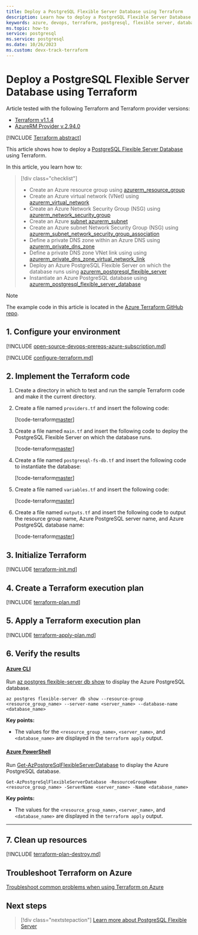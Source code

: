 ```yaml
---
title: Deploy a PostgreSQL Flexible Server Database using Terraform
description: Learn how to deploy a PostgreSQL Flexible Server Database using Terraform
keywords: azure, devops, terraform, postgresql, flexible server, database
ms.topic: how-to
service: postgresql
ms.service: postgresql
ms.date: 10/26/2023
ms.custom: devx-track-terraform
---
```


# Deploy a PostgreSQL Flexible Server Database using Terraform

Article tested with the following Terraform and Terraform provider versions:

- [Terraform v1.1.4](https://releases.hashicorp.com/terraform/)
- [AzureRM Provider v.2.94.0](https://registry.terraform.io/providers/hashicorp/azurerm/latest/docs)

[!INCLUDE [Terraform abstract](./includes/abstract.md)]

This article shows how to deploy a [PostgreSQL Flexible Server Database](/azure/postgresql/flexible-server/overview) using Terraform.

In this article, you learn how to:

> [!div class="checklist"]
> * Create an Azure resource group using [azurerm_resource_group](https://registry.terraform.io/providers/hashicorp/azurerm/latest/docs/resources/resource_group)
> * Create an Azure virtual network (VNet) using [azurerm_virtual_network](https://registry.terraform.io/providers/hashicorp/azurerm/latest/docs/resources/virtual_network)
> * Create an Azure Network Security Group (NSG) using [azurerm_network_security_group](https://registry.terraform.io/providers/hashicorp/azurerm/latest/docs/resources/network_security_group)
> * Create an Azure [subnet azurerm_subnet](https://registry.terraform.io/providers/hashicorp/azurerm/latest/docs/resources/subnet)
> * Create an Azure subnet Network Security Group (NSG) using [azurerm_subnet_network_security_group_association](https://registry.terraform.io/providers/hashicorp/azurerm/latest/docs/resources/subnet_network_security_group_association)
> * Define a private DNS zone within an Azure DNS using [azurerm_private_dns_zone](https://registry.terraform.io/providers/hashicorp/azurerm/latest/docs/resources/private_dns_zone)
> * Define a private DNS zone VNet link using using [azurerm_private_dns_zone_virtual_network_link](https://registry.terraform.io/providers/hashicorp/azurerm/latest/docs/resources/private_dns_zone_virtual_network_link)
> * Deploy an Azure PostgreSQL Flexible Server on which the database runs using [azurerm_postgresql_flexible_server](https://registry.terraform.io/providers/hashicorp/azurerm/latest/docs/resources/postgresql_flexible_server)
> * Instantiate an Azure PostgreSQL database using [azurerm_postgresql_flexible_server_database](https://registry.terraform.io/providers/hashicorp/azurerm/latest/docs/resources/postgresql_flexible_server_database)

> [!NOTE]
> The example code in this article is located in the [Azure Terraform GitHub repo](https://github.com/Azure/terraform/tree/master/quickstart/201-postgresql-fs-db).

## 1. Configure your environment

[!INCLUDE [open-source-devops-prereqs-azure-subscription.md](../includes/open-source-devops-prereqs-azure-subscription.md)]

[!INCLUDE [configure-terraform.md](includes/configure-terraform.md)]

## 2. Implement the Terraform code

1. Create a directory in which to test and run the sample Terraform code and make it the current directory.

1. Create a file named `providers.tf` and insert the following code:

    [!code-terraform[master](../../terraform_samples/quickstart/201-postgresql-fs-db/providers.tf)]

1. Create a file named `main.tf` and insert the following code to deploy the PostgreSQL Flexible Server on which the database runs.

    [!code-terraform[master](../../terraform_samples/quickstart/201-postgresql-fs-db/main.tf)]

1. Create a file named `postgresql-fs-db.tf` and insert the following code to instantiate the database:

    [!code-terraform[master](../../terraform_samples/quickstart/201-postgresql-fs-db/postgresql-fs-db.tf)]

1. Create a file named `variables.tf` and insert the following code:

    [!code-terraform[master](../../terraform_samples/quickstart/201-postgresql-fs-db/variables.tf)]

1. Create a file named `outputs.tf` and insert the following code to output the resource group name, Azure PostgreSQL server name, and Azure PostgreSQL database name:

    [!code-terraform[master](../../terraform_samples/quickstart/201-postgresql-fs-db/outputs.tf)]

## 3. Initialize Terraform

[!INCLUDE [terraform-init.md](includes/terraform-init.md)]

## 4. Create a Terraform execution plan

[!INCLUDE [terraform-plan.md](includes/terraform-plan.md)]

## 5. Apply a Terraform execution plan

[!INCLUDE [terraform-apply-plan.md](includes/terraform-apply-plan.md)]

## 6. Verify the results

#### [Azure CLI](#tab/azure-cli)

Run [az postgres flexible-server db show](/cli/azure/postgres/flexible-server/db#az-postgres-flexible-server-db-show) to display the Azure PostgreSQL database.

```azurecli
az postgres flexible-server db show --resource-group <resource_group_name> --server-name <server_name> --database-name <database_name>
```

**Key points:**

- The values for the `<resource_group_name>`, `<server_name>`, and `<database_name>` are displayed in the `terraform apply` output.

#### [Azure PowerShell](#tab/azure-powershell)

Run [Get-AzPostgreSqlFlexibleServerDatabase](/powershell/module/az.postgresql/get-azpostgresqlflexibleserverdatabase) to display the Azure PostgreSQL database.

```azurepowershell
Get-AzPostgreSqlFlexibleServerDatabase -ResourceGroupName <resource_group_name> -ServerName <server_name> -Name <database_name>
```

**Key points:**

- The values for the `<resource_group_name>`, `<server_name>`, and `<database_name>` are displayed in the `terraform apply` output.

---

## 7. Clean up resources

[!INCLUDE [terraform-plan-destroy.md](includes/terraform-plan-destroy.md)]

## Troubleshoot Terraform on Azure

[Troubleshoot common problems when using Terraform on Azure](troubleshoot.md)

## Next steps

> [!div class="nextstepaction"]
> [Learn more about PostgreSQL Flexible Server](/azure/postgresql/flexible-server/overview)
